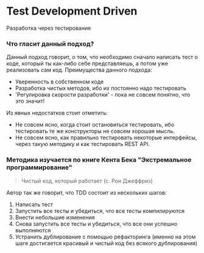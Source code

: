 # Test Development Driven 
Разработка через тестирование

### Что гласит данный подход?

Данный подход говорит, о том, что необходимо сначало написать тест о коде, который ты как-либо себе представляешь, а 
потом уже реализовать сам код. Преимущества данного подхода:
- Уверенность в собственном коде
- Разработка чистых методов, ибо их постоянно надо тестировать
- 'Регулировка скорости разработки' - пока не совсем понятно, что это значит!

Из явных недостатков стоит отметить:

- Не совсем ясно, когда стоит остановиться тестировать, ибо тестировать те же конструкторы не совсем хорошая мысль.
- Не совсем ясно, как правильно тестировать некоторые интерфейсы, через такую методику и как тестировать REST API.
### Методика изучается по книге Кента Бека "Экстремальное программирование"
> Чистый код, который работает (с. Рон Джеффриз)

Автор так же говорит, что TDD состоит из нескольких шагов:
1. Написать тест
2. Запустить все тесты и убедиться, что все тесты компилируются
3. Внести небольшие изменения
4. Снова запустить все тесты и убедиться, что все они успешно выполняются
5. Устранить дублирование с помощью рефакторинга (именно на этом шаге достигается красивый и чистый код без всякого дублирования)


